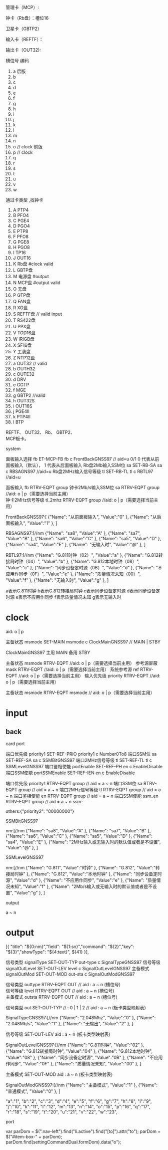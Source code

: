 管理卡（MCP）: 



钟卡（Rb盘）：槽位16



卫星卡（GBTP2）


输入卡（REFTF）：




输出卡（OUT32):





槽位号 编码
1. a   后版
2. b
3. c
4. d
5. e
6. f
7. g
8. h
9. i
10. j
11. k
12. l
13. m
14. n
15. o   // clock  前版
16. p // clock
17. q
18. r
19. s
20. t
21. u
22. v
23. w


<!-- A|B|C|D|E|F|G|H|I|J|K|L|M|N|O， 表示盘类型 -->  通过卡类型 ,找钟卡 

1. A PTP4
2. B PFO4
3. C PGE4
4. D PGO4
5. E PTP8
6. F PFO8
7. G PGE8
8. H PGO8
9. I TP16
10. J OUT16
11. K Rb盘  #clock valid
12. L GBTP盘
13. M 电源盘  #output  
14. N MCP盘   #output   valid 
15. O 无盘
16. P GTP盘
17. Q FAN盘
18. R XO盘
19. S REFTF盘    // valid input 
20. T RS422盘
21. U PPX盘
22. V TOD16盘
23. W IRIGB盘
24. X SF16盘
25. Y 工装盘
26. Z NTP12盘
27. a OUT32   // valid
28. b OUTH32
29. c OUTE32
30. d DRV
31. e GGTP
32. f MGE
33. g GBTP2  //valid
34. h OUT32S
35. i OUT16S
36. j PGE4II
37. k PTP4II
38. l BTP




REFTF、
OUT32、 
Rb、
GBTP2、  
MCP板卡。



system 

面板输入选择   fb      ET-MCP-FB  fb c FrontBackGNSS97  //  aid=u   0/1  0 代表从前面板输入（默认）， 1 代表从后面板输入 
Rb盘2Mb输入SSM位 sa 	SET-RB-SA  sa   c  RBSAGNS97 //aid=u 
Rb盘2MHz输入信号等级 tl SET-RB-TL tl c    RBTL97     //aid=u 




面板输入 fb	RTRV-EQPT group
钟卡2Mb/s输入SSM位 sa 	RTRV-EQPT	group //aid:  o | p（需要选择当前主用）	
钟卡2MHz信号等级 tl_2mhz	RTRV-EQPT	group //aid:  o | p（需要选择当前主用）	








FrontBackGNSS97:[
{"Name": "从前面板输入", "Value":"0" },
{"Name": "从后面板输入", "Value":"1" },
]



RBSAGNS97:[//nm
{"Name": "sa8", "Value":"A" },
{"Name": "sa7", "Value":"B" },
{"Name": "sa6", "Value":"C" },
{"Name": "sa5", "Value":"D" },
{"Name": "sa4", "Value":"E" },
{"Name": "无输入时", "Value":"@" },
]




RBTL97:[//nm
{"Name": "G.811时钟（02）", "Value":"a" },
{"Name": "G.812转接局时钟（04）", "Value":"b" },
{"Name": "G.812本地时钟（08）", "Value":"c" },
{"Name": "同步设备定时源（0B）", "Value":"d" },
{"Name": "不应用作同步（0F）", "Value":"e" },
{"Name": "质量情况未知（00）", "Value":"f" },
{"Name": "无输入时", "Value":"g" },
]



a表示G.811时钟
b表示G.812转接局时钟
c表示同步设备定时源
d表示同步设备定时源
e表示不应用作同步
f表示质量情况未知
g表示无输入时





# clock
  aid: o | p  

主备状态 msmode	SET-MAIN  msmode c ClockMainGNSS97 // MAIN | STBY	

ClockMainGNSS97
主用 MAIN
备用 STBY


主备状态 msmode	RTRV-EQPT	//aid:  o | p（需要选择当前主用）	
参考源屏蔽 mask	RTRV-EQPT	//aid:  o | p（需要选择当前主用）	
系统参考源 ref	RTRV-EQPT	//aid:  o | p（需要选择当前主用）	
输入优先级 priority	RTRV-EQPT	//aid:  o | p（需要选择当前主用）	




主备状态 msmode	RTRV-EQPT msmode //	aid:  o | p（需要选择当前主用）	





# input  

## back

card  port 

端口优先级	priority1 SET-REF-PRIO  priority1  c Number0To8
端口SSM位	sa SET-REF-SA  sa c SSMBitGNSS97
端口2MHz信号等级 tl	SET-REF-TL tl c SSMLevelGNSS97
端口鉴相使能 portEnable 	SET-REF-PH  en c EnableDisable 
端口SSM使能	portSSMEnable SET-REF-IEN en  c EnableDisable 



端口优先级 priority1 	RTRV-EQPT  group //	aid = a ~ n 
端口SSM位 sa 	RTRV-EQPT group  //	aid = a ~ n 
端口2MHz信号等级 tl 	RTRV-EQPT group  //	aid = a ~ n 
端口鉴相使能 en 	RTRV-EQPT  group //	aid = a ~ n 
端口SSM使能 ssm_en 	RTRV-EQPT  group //	aid = a ~ n ssm-


others:{"priority2": "00000000"}

SSMBitGNSS97

nm:[//nm
{"Name": "sa8", "Value":"A" },
{"Name": "sa7", "Value":"B" },
{"Name": "sa6", "Value":"C" },
{"Name": "sa5", "Value":"D" },
{"Name": "sa4", "Value":"E" },
{"Name": "2MHz输入或无输入时的默认值或者是不设置", "Value":"@" },
]

SSMLevelGNSS97

nm:[//nm
{"Name": "G.811", "Value":"时钟" },
{"Name": "G.812", "Value":"转接局时钟" },
{"Name": "G.812", "Value":"本地时钟" },
{"Name": "同步设备定时源", "Value":"d" },
{"Name": "不应用作同步", "Value":"e" },
{"Name": "质量情况未知", "Value":"f" },
{"Name": "2Mb/s输入或无输入时的默认值或者是不设置", "Value":"g" },
]


output 


 a ~ n




# output

 [{ "title": "${0:nm}","field": "${1:sn}","command": "${2}","key": "${3}","showType": "${4:text}", ${41} }],



信号类型  signalType  SET-OUT-TYP  out-type  c  SignalTypeGNSS97
信号等级  signalOutLevel  SET-OUT-LEV level c SignalOutLevelGNSS97
主备模式  signalOutMod    SET-OUT-MOD out-sta c SignalOutModGNSS97


<!-- 软倒换 mildChange  	SET-OUT-PRR	aid   //  SET-OUT-PRR -->







信号类型 outtype	RTRV-EQPT OUT //	aid : a ~ n  (槽位号)		
信号等级 level	RTRV-EQPT OUT //	aid : a ~ n  (槽位号)		
主备模式 outsta	RTRV-EQPT OUT //	aid : a ~ n  (槽位号)	









信号类型 out	SET-OUT-TYP	 //  : 0 | 1 | 2   // aid : a ~ n  (板卡类型映射表)




SignalTypeGNSS97:[//nm
{"Name": "2.048Mhz", "Value":"0" },
{"Name": "2.048Mb/s", "Value":"1" },
{"Name": "无输出", "Value":"2" },
]



信号等级	SET-OUT-LEV	aid : a ~ n  (板卡类型映射表)





SignalOutLevelGNSS97:[//nm
{"Name": "G.811时钟", "Value":"02" },
{"Name": "G.812转接局时钟", "Value":"04" },
{"Name": "G.812本地时钟", "Value":"08" },
{"Name": "同步设备定时源", "Value":"0B" },
{"Name": "不应用作同步", "Value":"0F" },
{"Name": "质量情况未知", "Value":"00" },
]


主备模式	SET-OUT-MOD	aid : a ~ n  (板卡类型映射表)


SignalOutModGNSS97:[//nm
{"Name": "主备模式", "Value":"1" },
{"Name": "普通模式", "Value":"0" },
]





 "a":"1",
 "b":"2",
 "c":"3",
 "d":"4",
 "e":"5",
 "f":"6",
 "g":"7",
 "h":"8",
 "i":"9",
 "j":"10",
 "k":"11",
 "l":"12",
 "m":"13",
 "n":"14",
 "o":"15",
 "p":"16",
 "q":"17",
 "r":"18",
 "s":"19",
 "t":"20",
 "u":"21",
 "v":"22",
 "w":"23",





 port 




 var parDom = $(".nav-left").find("li.active").find("[to]").attr("to");
     parDom = $("#item-box-" + parDom);
     parDom.find(settingCommandDual.formDom).data("o");
